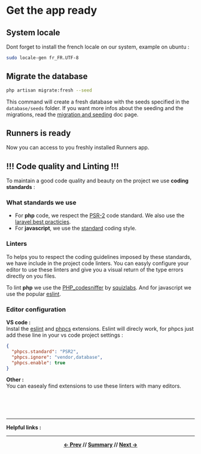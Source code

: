 # Get the app ready

## System locale

Dont forget to install the french locale on our system, example on ubuntu :

```sh
sudo locale-gen fr_FR.UTF-8
```

## Migrate the database

```sh
php artisan migrate:fresh --seed
```

This command will create a fresh database with the seeds specified in the `database/seeds` folder.
If you want more infos about the seeding and the migrations, read the [migration and seeding](../app/migrationAndSeeding.md) doc page.

## Runners is ready

Now you can access to you freshly installed Runners app.

## !!! Code quality and Linting !!!

To maintain a good code quality and beauty on the project we use **coding standards** :

### What standards we use

* For **php** code, we respect the [PSR-2](https://www.php-fig.org/psr/psr-2/) code standard. We also use the [laravel best practicies](http://www.laravelbestpractices.com/).
* For **javascript**, we use the [standard](https://github.com/standard/standard) coding style.

### Linters

To helps you to respect the coding guidelines imposed by these standards, we have include in the project code linters. You can easyly configure your editor to use these linters and give you a visual return of the type errors directly on you files.

To lint **php** we use the [PHP_codesniffer](https://github.com/squizlabs/PHP_CodeSniffer) by [squizlabs](https://github.com/squizlabs). And for javascript we use the popular [eslint](https://github.com/eslint/eslint).

### Editor configuration

**VS code :**  
Instal the [eslint](https://marketplace.visualstudio.com/items?itemName=dbaeumer.vscode-eslint) and [phpcs](https://marketplace.visualstudio.com/items?itemName=ikappas.phpcs) extensions.
Eslint will direcly work, for phpcs just add these line in your vs code project settings :

```json
{
  "phpcs.standard": "PSR2",
  "phpcs.ignore": "vendor,database",
  "phpcs.enable": true
}
```

**Other :**  
You can easealy find extensions to use these linters with many editors.

<br>
<br>
<br>
<hr>

**Helpful links :**

<hr>
<div align="center">

**[<- Prev](homestead.md) // [Summary](../README.md) // [Next ->](#)**

</div>